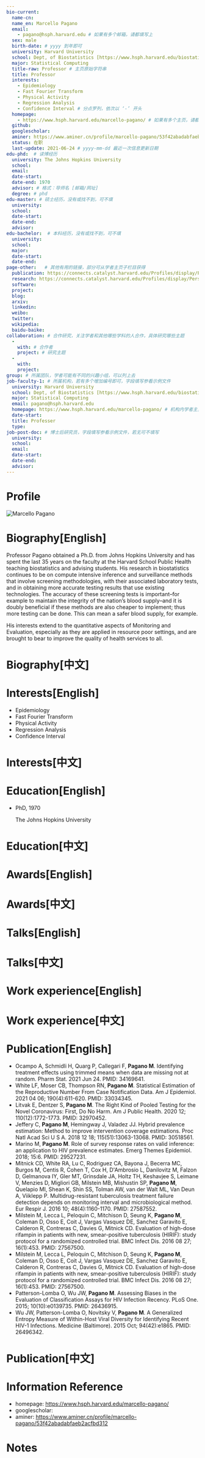 ```yaml
---
bio-current:
  name-cn: 
  name_en: Marcello Pagano
  email: 
    - pagano@hsph.harvard.edu # 如果有多个邮箱，请都填写上
  sex: male
  birth-date: # yyyy 到年即可
  university: Harvard University 
  school: Dept, of Biostatistics [https://www.hsph.harvard.edu/biostatistics] # 格式：学院名称[学院官网链接]
  major: Statistical Computing
  title-raw: Professor # 主页原始字符串
  title: Professor
  interests: 
    - Epidemiology
    - Fast Fourier Transform
    - Physical Activity 
    - Regression Analysis 
    - Confidence Interval # 分点罗列，依次以 ‘-’ 开头
  homepage: 
    - https://www.hsph.harvard.edu/marcello-pagano/ # 如果有多个主页，请都填写上
  github: 
  googlescholar:  
  aminer: https://www.aminer.cn/profile/marcello-pagano/53f42abadabfaeb2acfbd312 # 从这里查找 https://www.aminer.org/search/person
  status: 在职
  last-update: 2021-06-24 # yyyy-mm-dd 最近一次信息更新日期
edu-phd:  # 读博经历
  university: The Johns Hopkins University
  school: 
  email: 
  date-start: 
  date-end: 1970
  advisor: # 格式：导师名 [邮箱/网址]
  degree: # phd
edu-master: # 硕士经历，没有或找不到，可不填
  university: 
  school: 
  date-start: 
  date-end: 
  advisor:
edu-bachelor:  # 本科经历，没有或找不到，可不填
  university: 
  school: 
  major: 
  date-start: 
  date-end: 
page-other:   # 其他有用的链接，部分可从学者主页子栏目获得
  publication: https://connects.catalyst.harvard.edu/Profiles/display/Person/51550
  research: https://connects.catalyst.harvard.edu/Profiles/display/Person/51550
  software: 
  project: 
  blog: 
  arxiv: 
  linkedin: 
  weibo:
  twitter:
  wikipedia:
  baidu-baike:
collaboration: # 合作研究，关注学者和其他哪些学科的人合作，具体研究哪些主题
  - 
    with: # 合作者
    project: # 研究主题
  - 
    with: 
    project: 
group: # 所属团队，学者可能有不同的兴趣小组，可以列上去
job-faculty-1: # 所属机构，若有多个增加编号即可，字段填写参看示例文件
  university: Harvard University 
  school: Dept, of Biostatistics [https://www.hsph.harvard.edu/biostatistics] # 格式：学院名称[学院官网链接]
  major: Statistical Computing
  email: pagano@hsph.harvard.edu
  homepage: https://www.hsph.harvard.edu/marcello-pagano/ # 机构内学者主页
  date-start: 
  title: Professer
  type: 
job-post-doc: # 博士后研究员，字段填写参看示例文件，若无可不填写
  university: 
  school: 
  email: 
  date-start: 
  date-end: 
  advisor: 
---
```


# Profile

![Marcello Pagano](https://connects.catalyst.harvard.edu/Profiles/profile/Modules/CustomViewPersonGeneralInfo/PhotoHandler.ashx?NodeID=1244826)

# Biography[English]

Professor Pagano obtained a Ph.D. from  Johns Hopkins University and has spent the last 35 years on the faculty at the Harvard School Public Health teaching biostatistics and advising students.  His research in biostatistics continues to be on compute intensive inference and surveillance methods that involve screening methodologies, with their associated laboratory tests, and in obtaining more accurate testing results that use existing technologies. The accuracy of these screening tests is important–for example to maintain the integrity of the nation’s blood supply–and it is doubly beneficial if these methods are also cheaper to implement; thus more testing can be done. This can mean a safer blood supply, for example.

His interests extend to the quantitative aspects of Monitoring and Evaluation, especially as they are applied in resource poor settings, and are brought to bear to improve the quality of health services to all.

# Biography[中文]

# Interests[English]

* Epidemiology
* Fast Fourier Transform
* Physical Activity 
* Regression Analysis 
* Confidence Interval

# Interests[中文]

# Education[English]

- PhD, 1970
    
    The Johns Hopkins University

# Education[中文]

# Awards[English]

# Awards[中文]

# Talks[English]

# Talks[中文]

# Work experience[English]

# Work experience[中文]

# Publication[English]

- Ocampo A, Schmidli H, Quarg P, Callegari F, **Pagano M**. Identifying treatment effects using trimmed means when data are missing not at random. Pharm Stat. 2021 Jun 24. PMID: 34169641.
- White LF, Moser CB, Thompson RN, **Pagano M**. Statistical Estimation of the Reproductive Number From Case Notification Data. Am J Epidemiol. 2021 04 06; 190(4):611-620. PMID: 33034345.
- Litvak E, Dentzer S, **Pagano M**. The Right Kind of Pooled Testing for the Novel Coronavirus: First, Do No Harm. Am J Public Health. 2020 12; 110(12):1772-1773. PMID: 32970452.
- Jeffery C, **Pagano M**, Hemingway J, Valadez JJ. Hybrid prevalence estimation: Method to improve intervention coverage estimations. Proc Natl Acad Sci U S A. 2018 12 18; 115(51):13063-13068. PMID: 30518561.
- Marino M, **Pagano M**. Role of survey response rates on valid inference: an application to HIV prevalence estimates. Emerg Themes Epidemiol. 2018; 15:6. PMID: 29527231.
- Mitnick CD, White RA, Lu C, Rodriguez CA, Bayona J, Becerra MC, Burgos M, Centis R, Cohen T, Cox H, D'Ambrosio L, Danilovitz M, Falzon D, Gelmanova IY, Gler MT, Grinsdale JA, Holtz TH, Keshavjee S, Leimane V, Menzies D, Migliori GB, Milstein MB, Mishustin SP, **Pagano M**, Quelapio MI, Shean K, Shin SS, Tolman AW, van der Walt ML, Van Deun A, Viiklepp P. Multidrug-resistant tuberculosis treatment failure detection depends on monitoring interval and microbiological method. Eur Respir J. 2016 10; 48(4):1160-1170. PMID: 27587552.
- Milstein M, Lecca L, Peloquin C, Mitchison D, Seung K, **Pagano M**, Coleman D, Osso E, Coit J, Vargas Vasquez DE, Sanchez Garavito E, Calderon R, Contreras C, Davies G, Mitnick CD. Evaluation of high-dose rifampin in patients with new, smear-positive tuberculosis (HIRIF): study protocol for a randomized controlled trial. BMC Infect Dis. 2016 08 27; 16(1):453. PMID: 27567500.
- Milstein M, Lecca L, Peloquin C, Mitchison D, Seung K, **Pagano M**, Coleman D, Osso E, Coit J, Vargas Vasquez DE, Sanchez Garavito E, Calderon R, Contreras C, Davies G, Mitnick CD. Evaluation of high-dose rifampin in patients with new, smear-positive tuberculosis (HIRIF): study protocol for a randomized controlled trial. BMC Infect Dis. 2016 08 27; 16(1):453. PMID: 27567500.
- Patterson-Lomba O, Wu JW, **Pagano M**. Assessing Biases in the Evaluation of Classification Assays for HIV Infection Recency. PLoS One. 2015; 10(10):e0139735. PMID: 26436915.
- Wu JW, Patterson-Lomba O, Novitsky V, **Pagano M**. A Generalized Entropy Measure of Within-Host Viral Diversity for Identifying Recent HIV-1 Infections. Medicine (Baltimore). 2015 Oct; 94(42):e1865. PMID: 26496342.

# Publication[中文]

# Information Reference

-  homepage: https://www.hsph.harvard.edu/marcello-pagano/
-  googlescholar: 
-  aminer: https://www.aminer.cn/profile/marcello-pagano/53f42abadabfaeb2acfbd312

# Notes